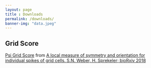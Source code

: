 ```yaml
--- 
layout: page
title : Downloads 
permalink: /downloads/
banner-img: "data.jpeg"
---
```

## Grid Score

[Psi Grid Score](http://gridscore.cognition.tu-berlin.de/) from [A local measure of symmetry and orientation for individual spikes of grid cells. S.N. Weber, H. Sprekeler; bioRxiv 2018](https://doi.org/10.1101/425637)	